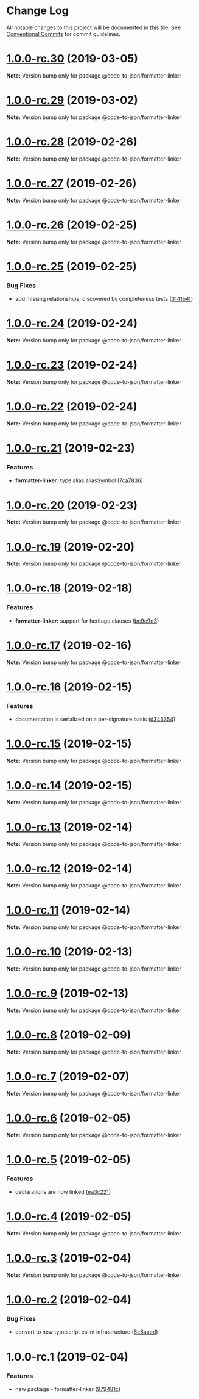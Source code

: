 # Change Log

All notable changes to this project will be documented in this file.
See [Conventional Commits](https://conventionalcommits.org) for commit guidelines.

# [1.0.0-rc.30](https://github.com/mike-north/code-to-json/compare/@code-to-json/formatter-linker@1.0.0-rc.29...@code-to-json/formatter-linker@1.0.0-rc.30) (2019-03-05)

**Note:** Version bump only for package @code-to-json/formatter-linker





# [1.0.0-rc.29](https://github.com/mike-north/code-to-json/compare/@code-to-json/formatter-linker@1.0.0-rc.28...@code-to-json/formatter-linker@1.0.0-rc.29) (2019-03-02)

**Note:** Version bump only for package @code-to-json/formatter-linker





# [1.0.0-rc.28](https://github.com/mike-north/code-to-json/compare/@code-to-json/formatter-linker@1.0.0-rc.27...@code-to-json/formatter-linker@1.0.0-rc.28) (2019-02-26)

**Note:** Version bump only for package @code-to-json/formatter-linker





# [1.0.0-rc.27](https://github.com/mike-north/code-to-json/compare/@code-to-json/formatter-linker@1.0.0-rc.26...@code-to-json/formatter-linker@1.0.0-rc.27) (2019-02-26)

**Note:** Version bump only for package @code-to-json/formatter-linker





# [1.0.0-rc.26](https://github.com/mike-north/code-to-json/compare/@code-to-json/formatter-linker@1.0.0-rc.25...@code-to-json/formatter-linker@1.0.0-rc.26) (2019-02-25)

**Note:** Version bump only for package @code-to-json/formatter-linker





# [1.0.0-rc.25](https://github.com/mike-north/code-to-json/compare/@code-to-json/formatter-linker@1.0.0-rc.24...@code-to-json/formatter-linker@1.0.0-rc.25) (2019-02-25)


### Bug Fixes

* add missing relationships, discovered by completeness tests ([3141b4f](https://github.com/mike-north/code-to-json/commit/3141b4f))





# [1.0.0-rc.24](https://github.com/mike-north/code-to-json/compare/@code-to-json/formatter-linker@1.0.0-rc.23...@code-to-json/formatter-linker@1.0.0-rc.24) (2019-02-24)

**Note:** Version bump only for package @code-to-json/formatter-linker





# [1.0.0-rc.23](https://github.com/mike-north/code-to-json/compare/@code-to-json/formatter-linker@1.0.0-rc.22...@code-to-json/formatter-linker@1.0.0-rc.23) (2019-02-24)

**Note:** Version bump only for package @code-to-json/formatter-linker





# [1.0.0-rc.22](https://github.com/mike-north/code-to-json/compare/@code-to-json/formatter-linker@1.0.0-rc.21...@code-to-json/formatter-linker@1.0.0-rc.22) (2019-02-24)

**Note:** Version bump only for package @code-to-json/formatter-linker





# [1.0.0-rc.21](https://github.com/mike-north/code-to-json/compare/@code-to-json/formatter-linker@1.0.0-rc.20...@code-to-json/formatter-linker@1.0.0-rc.21) (2019-02-23)


### Features

* **formatter-linker:** type alias aliasSymbol ([7ca7836](https://github.com/mike-north/code-to-json/commit/7ca7836))





# [1.0.0-rc.20](https://github.com/mike-north/code-to-json/compare/@code-to-json/formatter-linker@1.0.0-rc.19...@code-to-json/formatter-linker@1.0.0-rc.20) (2019-02-23)

**Note:** Version bump only for package @code-to-json/formatter-linker





# [1.0.0-rc.19](https://github.com/mike-north/code-to-json/compare/@code-to-json/formatter-linker@1.0.0-rc.18...@code-to-json/formatter-linker@1.0.0-rc.19) (2019-02-20)

**Note:** Version bump only for package @code-to-json/formatter-linker





# [1.0.0-rc.18](https://github.com/mike-north/code-to-json/compare/@code-to-json/formatter-linker@1.0.0-rc.17...@code-to-json/formatter-linker@1.0.0-rc.18) (2019-02-18)


### Features

* **formatter-linker:** support for heritage clauses ([bc9c9d3](https://github.com/mike-north/code-to-json/commit/bc9c9d3))





# [1.0.0-rc.17](https://github.com/mike-north/code-to-json/compare/@code-to-json/formatter-linker@1.0.0-rc.16...@code-to-json/formatter-linker@1.0.0-rc.17) (2019-02-16)

**Note:** Version bump only for package @code-to-json/formatter-linker





# [1.0.0-rc.16](https://github.com/mike-north/code-to-json/compare/@code-to-json/formatter-linker@1.0.0-rc.15...@code-to-json/formatter-linker@1.0.0-rc.16) (2019-02-15)


### Features

* documentation is serialized on a per-signature basis ([d343354](https://github.com/mike-north/code-to-json/commit/d343354))





# [1.0.0-rc.15](https://github.com/mike-north/code-to-json/compare/@code-to-json/formatter-linker@1.0.0-rc.14...@code-to-json/formatter-linker@1.0.0-rc.15) (2019-02-15)

**Note:** Version bump only for package @code-to-json/formatter-linker





# [1.0.0-rc.14](https://github.com/mike-north/code-to-json/compare/@code-to-json/formatter-linker@1.0.0-rc.13...@code-to-json/formatter-linker@1.0.0-rc.14) (2019-02-15)

**Note:** Version bump only for package @code-to-json/formatter-linker





# [1.0.0-rc.13](https://github.com/mike-north/code-to-json/compare/@code-to-json/formatter-linker@1.0.0-rc.12...@code-to-json/formatter-linker@1.0.0-rc.13) (2019-02-14)

**Note:** Version bump only for package @code-to-json/formatter-linker





# [1.0.0-rc.12](https://github.com/mike-north/code-to-json/compare/@code-to-json/formatter-linker@1.0.0-rc.11...@code-to-json/formatter-linker@1.0.0-rc.12) (2019-02-14)

**Note:** Version bump only for package @code-to-json/formatter-linker





# [1.0.0-rc.11](https://github.com/mike-north/code-to-json/compare/@code-to-json/formatter-linker@1.0.0-rc.10...@code-to-json/formatter-linker@1.0.0-rc.11) (2019-02-14)

**Note:** Version bump only for package @code-to-json/formatter-linker





# [1.0.0-rc.10](https://github.com/mike-north/code-to-json/compare/@code-to-json/formatter-linker@1.0.0-rc.9...@code-to-json/formatter-linker@1.0.0-rc.10) (2019-02-13)

**Note:** Version bump only for package @code-to-json/formatter-linker





# [1.0.0-rc.9](https://github.com/mike-north/code-to-json/compare/@code-to-json/formatter-linker@1.0.0-rc.8...@code-to-json/formatter-linker@1.0.0-rc.9) (2019-02-13)

**Note:** Version bump only for package @code-to-json/formatter-linker





# [1.0.0-rc.8](https://github.com/mike-north/code-to-json/compare/@code-to-json/formatter-linker@1.0.0-rc.7...@code-to-json/formatter-linker@1.0.0-rc.8) (2019-02-09)

**Note:** Version bump only for package @code-to-json/formatter-linker





# [1.0.0-rc.7](https://github.com/mike-north/code-to-json/compare/@code-to-json/formatter-linker@1.0.0-rc.6...@code-to-json/formatter-linker@1.0.0-rc.7) (2019-02-07)

**Note:** Version bump only for package @code-to-json/formatter-linker





# [1.0.0-rc.6](https://github.com/mike-north/code-to-json/compare/@code-to-json/formatter-linker@1.0.0-rc.5...@code-to-json/formatter-linker@1.0.0-rc.6) (2019-02-05)

**Note:** Version bump only for package @code-to-json/formatter-linker





# [1.0.0-rc.5](https://github.com/mike-north/code-to-json/compare/@code-to-json/formatter-linker@1.0.0-rc.4...@code-to-json/formatter-linker@1.0.0-rc.5) (2019-02-05)


### Features

* declarations are now linked ([ea3c221](https://github.com/mike-north/code-to-json/commit/ea3c221))





# [1.0.0-rc.4](https://github.com/mike-north/code-to-json/compare/@code-to-json/formatter-linker@1.0.0-rc.3...@code-to-json/formatter-linker@1.0.0-rc.4) (2019-02-05)

**Note:** Version bump only for package @code-to-json/formatter-linker





# [1.0.0-rc.3](https://github.com/mike-north/code-to-json/compare/@code-to-json/formatter-linker@1.0.0-rc.2...@code-to-json/formatter-linker@1.0.0-rc.3) (2019-02-04)

**Note:** Version bump only for package @code-to-json/formatter-linker





# [1.0.0-rc.2](https://github.com/mike-north/code-to-json/compare/@code-to-json/formatter-linker@1.0.0-rc.1...@code-to-json/formatter-linker@1.0.0-rc.2) (2019-02-04)


### Bug Fixes

* convert to new typescript eslint infrastructure ([6e8aabd](https://github.com/mike-north/code-to-json/commit/6e8aabd))





# 1.0.0-rc.1 (2019-02-04)


### Features

* new package - formatter-linker ([979481c](https://github.com/mike-north/code-to-json/commit/979481c))
